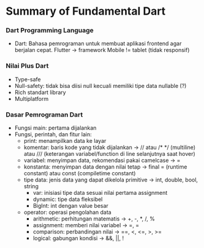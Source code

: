 # Summary of Fundamental Dart

### Dart Programming Language

- Dart: Bahasa pemrograman untuk membuat aplikasi frontend agar berjalan cepat.
  Flutter -> framework
  Mobile != tablet (tidak responsif)

### Nilai Plus Dart

- Type-safe
- Null-safety: tidak bisa diisi null kecuali memiliki tipe data nullable (<tipe data>?)
- Rich standart library
- Multiplatform

### Dasar Pemrograman Dart

- Fungsi main: pertama dijalankan
- Fungsi, perintah, dan fitur lain:
  - print: menampilkan data ke layar
  - komentar: baris kode yang tidak dijalankan -> // atau /\* \*/ (multiline) atau /// (keterangan variabel/function di line selanjutnya saat hover)
  - variabel: menyimpan data, rekomendasi pakai camelcase -> <tipe data> <nama> = <nilai>
  - konstanta: menyimpan data dengan nilai tetap -> final <nama> = <nilai> (runtime constant) atau const (compiletime constant)
  - tipe data: jenis data yang dapat dikelola
    primitive -> int, double, bool, string
    - var: inisiasi tipe data sesuai nilai pertama assignment
    - dynamic: tipe data fleksibel
    - BigInt: int dengan value besar
  - operator: operasi pengolahan data
    - arithmetic: perhitungan matematis -> +, -, \*, /, %
    - assignment: memberi nilai variabel -> =, <arithmetic>=
    - comparison: perbandingan nilai -> ==, <, <=, >, >=
    - logical: gabungan kondisi -> &&, ||, !
